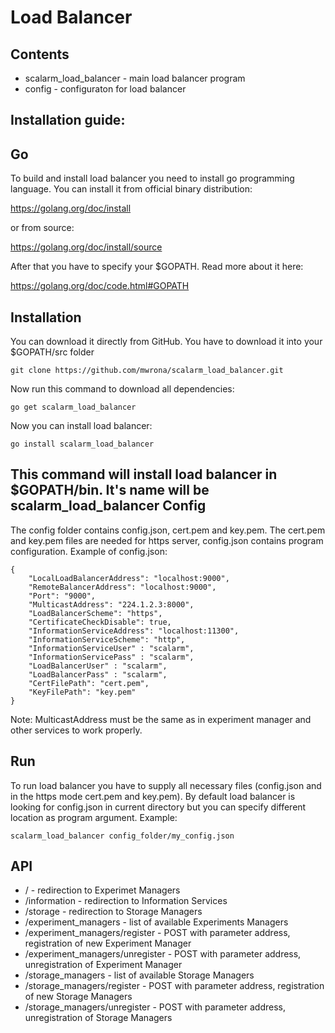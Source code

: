 Load Balancer 
============ 
Contents 
---------- 
* scalarm_load_balancer - main load balancer program  
* config - configuraton for load balancer 

Installation guide: 
---------------------- 
Go 
-- 
To build and install load balancer you need to install go programming language. 
You can install it from official binary distribution: 

https://golang.org/doc/install

or from source: 

https://golang.org/doc/install/source 

After that you have to specify your $GOPATH. Read more about it here: 

https://golang.org/doc/code.html#GOPATH 

Installation 
-------------- 
You can download it directly from GitHub. You have to download it into your $GOPATH/src folder 
``` 
git clone https://github.com/mwrona/scalarm_load_balancer.git 
``` 
Now run this command to download all dependencies: 
``` 
go get scalarm_load_balancer 
``` 
Now you can install load balancer: 
```` 
go install scalarm_load_balancer
```` 
This command will install load balancer in $GOPATH/bin. It's name will be scalarm_load_balancer 
Config 
-------- 
The config folder contains config.json, cert.pem and key.pem. The cert.pem and key.pem files are needed for https server, config.json contains program configuration. 
Example of config.json:
````
{
	"LocalLoadBalancerAddress": "localhost:9000",
	"RemoteBalancerAddress": "localhost:9000",
	"Port": "9000",
	"MulticastAddress": "224.1.2.3:8000", 
	"LoadBalancerScheme": "https",
	"CertificateCheckDisable": true,
	"InformationServiceAddress": "localhost:11300",
	"InformationServiceScheme": "http",
	"InformationServiceUser" : "scalarm",
	"InformationServicePass" : "scalarm",
	"LoadBalancerUser" : "scalarm",
	"LoadBalancerPass" : "scalarm",
	"CertFilePath": "cert.pem",
	"KeyFilePath": "key.pem"
}

````
Note: MulticastAddress must be the same as in experiment manager and other services to work properly.

Run 
---- 
To run load balancer you have to supply all necessary files (config.json and in the https mode cert.pem and key.pem). By default load balancer is looking for config.json in current directory but you can specify different location as program argument. Example:
```
scalarm_load_balancer config_folder/my_config.json
```
API
-----
* / - redirection to Experimet Managers
* /information - redirection to Information Services
* /storage - redirection to Storage Managers
* /experiment_managers - list of available Experiments Managers
* /experiment_managers/register - POST with parameter address, registration of new Experiment Manager
* /experiment_managers/unregister - POST with parameter address, unregistration of Experiment Manager
* /storage_managers - list of available Storage Managers
* /storage_managers/register - POST with parameter address, registration of new Storage Managers
* /storage_managers/unregister - POST with parameter address, unregistration of Storage Managers
